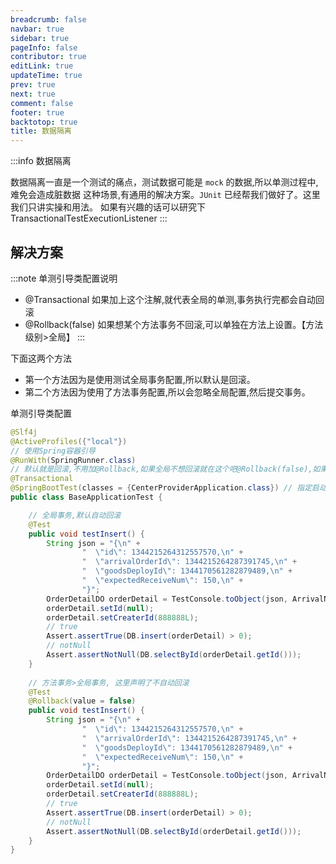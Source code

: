 ```yaml
---
breadcrumb: false
navbar: true
sidebar: true
pageInfo: false
contributor: true
editLink: true
updateTime: true
prev: true
next: true
comment: false
footer: true
backtotop: true
title: 数据隔离
---
```


:::info 数据隔离

数据隔离一直是一个测试的痛点，测试数据可能是 `mock` 的数据,所以单测过程中,难免会造成脏数据
这种场景,有通用的解决方案。`JUnit` 已经帮我们做好了。这里我们只讲实操和用法。
如果有兴趣的话可以研究下 <Highlight>TransactionalTestExecutionListener</Highlight>
:::


## 解决方案

:::note 单测引导类配置说明
- @Transactional 如果加上这个注解,就代表全局的单测,事务执行完都会自动回滚
- @Rollback(false) 如果想某个方法事务不回滚,可以单独在方法上设置。<Highlight color="#25c2a0">【方法级别>全局】</Highlight>
:::


下面这两个方法
- 第一个方法因为是使用测试全局事务配置,所以默认是回滚。
- 第二个方法因为使用了方法事务配置,所以会忽略全局配置,然后提交事务。


单测引导类配置
```java
@Slf4j
@ActiveProfiles({"local"})
// 使用Spring容器引导
@RunWith(SpringRunner.class)
// 默认就是回滚,不用加@Rollback,如果全局不想回滚就在这个吧@Rollback(false),如果某个单测不想回滚,就放到单侧类上
@Transactional
@SpringBootTest(classes = {CenterProviderApplication.class}) // 指定启动类
public class BaseApplicationTest {

    // 全局事务,默认自动回滚
    @Test
    public void testInsert() {
        String json = "{\n" +
                "  \"id\": 1344215264312557570,\n" +
                "  \"arrivalOrderId\": 1344215264287391745,\n" +
                "  \"goodsDeployId\": 1344170561282879489,\n" +
                "  \"expectedReceiveNum\": 150,\n" +
                "}";
        OrderDetailDO orderDetail = TestConsole.toObject(json, ArrivalNoticeOrderDetailDO.class);
        orderDetail.setId(null);
        orderDetail.setCreaterId(888888L);
        // true
        Assert.assertTrue(DB.insert(orderDetail) > 0);
        // notNull
        Assert.assertNotNull(DB.selectById(orderDetail.getId()));
    }
    
    // 方法事务>全局事务, 这里声明了不自动回滚
    @Test
    @Rollback(value = false)
    public void testInsert() {
        String json = "{\n" +
                "  \"id\": 1344215264312557570,\n" +
                "  \"arrivalOrderId\": 1344215264287391745,\n" +
                "  \"goodsDeployId\": 1344170561282879489,\n" +
                "  \"expectedReceiveNum\": 150,\n" +
                "}";
        OrderDetailDO orderDetail = TestConsole.toObject(json, ArrivalNoticeOrderDetailDO.class);
        orderDetail.setId(null);
        orderDetail.setCreaterId(888888L);
        // true
        Assert.assertTrue(DB.insert(orderDetail) > 0);
        // notNull
        Assert.assertNotNull(DB.selectById(orderDetail.getId()));
    }
}
```


